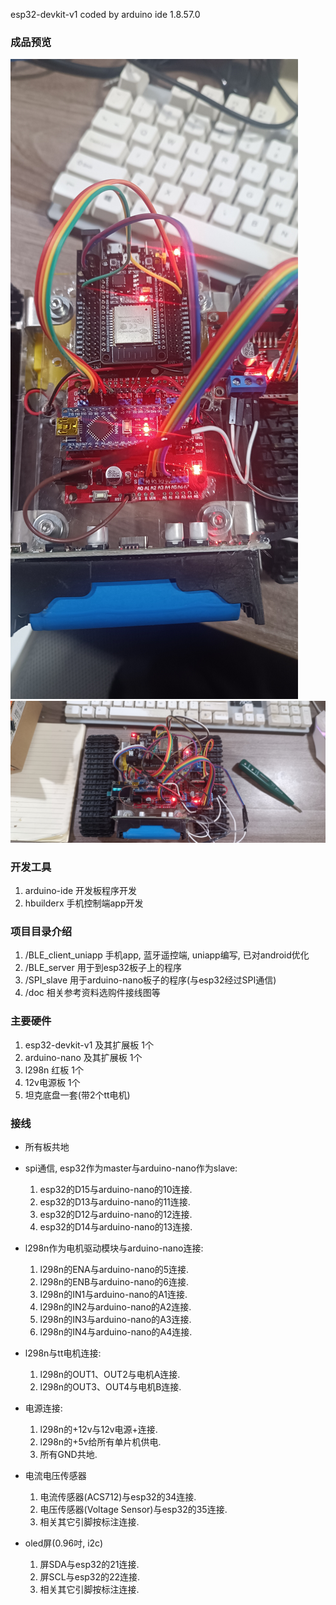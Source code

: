 esp32-devkit-v1 coded by arduino ide 1.8.57.0

### 成品预览
![成品预览1](doc/preview-1.jpg)
![成品预览2](doc/preview-2.jpg)

### 开发工具
1. arduino-ide 开发板程序开发
2. hbuilderx 手机控制端app开发

### 项目目录介绍
1. /BLE_client_uniapp 手机app, 蓝牙遥控端, uniapp编写, 已对android优化
2. /BLE_server 用于到esp32板子上的程序
3. /SPI_slave 用于arduino-nano板子的程序(与esp32经过SPI通信)
4. /doc 相关参考资料选购件接线图等

### 主要硬件
1. esp32-devkit-v1 及其扩展板 1个
2. arduino-nano 及其扩展板 1个
3. l298n 红板 1个
4. 12v电源板 1个
6. 坦克底盘一套(带2个tt电机)

### 接线
* 所有板共地
* spi通信, esp32作为master与arduino-nano作为slave:
    1. esp32的D15与arduino-nano的10连接.
    2. esp32的D13与arduino-nano的11连接.
    3. esp32的D12与arduino-nano的12连接.
    4. esp32的D14与arduino-nano的13连接.

* l298n作为电机驱动模块与arduino-nano连接:
    1. l298n的ENA与arduino-nano的5连接.
    2. l298n的ENB与arduino-nano的6连接.
    3. l298n的IN1与arduino-nano的A1连接.
    4. l298n的IN2与arduino-nano的A2连接.
    5. l298n的IN3与arduino-nano的A3连接.
    6. l298n的IN4与arduino-nano的A4连接.

* l298n与tt电机连接:
    1. l298n的OUT1、OUT2与电机A连接.
    2. l298n的OUT3、OUT4与电机B连接.

* 电源连接:
    1. l298n的+12v与12v电源+连接.
    2. l298n的+5v给所有单片机供电.
    3. 所有GND共地.

* 电流电压传感器
    1. 电流传感器(ACS712)与esp32的34连接.
    2. 电压传感器(Voltage Sensor)与esp32的35连接.
    3. 相关其它引脚按标注连接.

* oled屏(0.96吋, i2c)
    1. 屏SDA与esp32的21连接.
    2. 屏SCL与esp32的22连接.
    3. 相关其它引脚按标注连接.